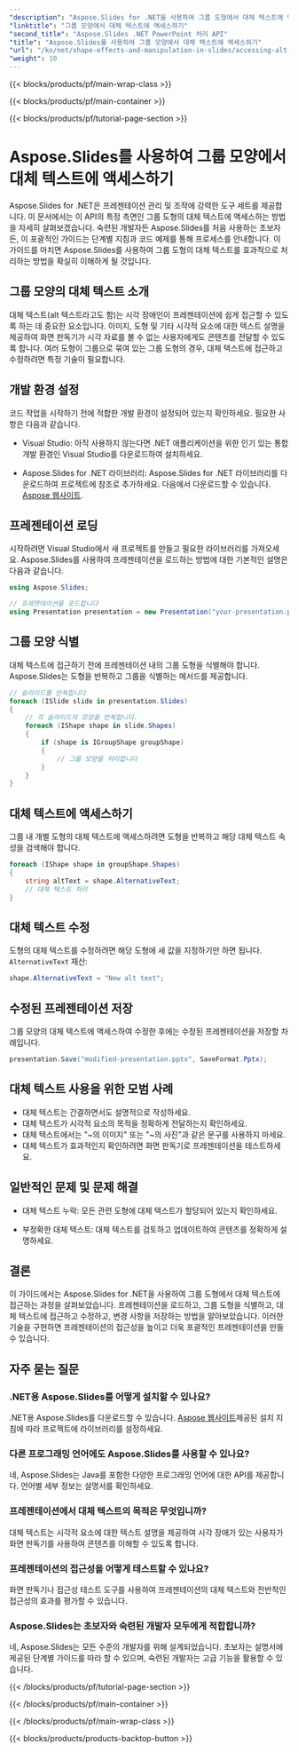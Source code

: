 ```yaml
---
"description": "Aspose.Slides for .NET을 사용하여 그룹 도형에서 대체 텍스트에 액세스하는 방법을 알아보세요. 코드 예제가 포함된 단계별 가이드입니다."
"linktitle": "그룹 모양에서 대체 텍스트에 액세스하기"
"second_title": "Aspose.Slides .NET PowerPoint 처리 API"
"title": "Aspose.Slides를 사용하여 그룹 모양에서 대체 텍스트에 액세스하기"
"url": "/ko/net/shape-effects-and-manipulation-in-slides/accessing-alt-text-group-shapes/"
"weight": 10
---
```


{{< blocks/products/pf/main-wrap-class >}}

{{< blocks/products/pf/main-container >}}

{{< blocks/products/pf/tutorial-page-section >}}

# Aspose.Slides를 사용하여 그룹 모양에서 대체 텍스트에 액세스하기


Aspose.Slides for .NET은 프레젠테이션 관리 및 조작에 강력한 도구 세트를 제공합니다. 이 문서에서는 이 API의 특정 측면인 그룹 도형의 대체 텍스트에 액세스하는 방법을 자세히 살펴보겠습니다. 숙련된 개발자든 Aspose.Slides를 처음 사용하는 초보자든, 이 포괄적인 가이드는 단계별 지침과 코드 예제를 통해 프로세스를 안내합니다. 이 가이드를 마치면 Aspose.Slides를 사용하여 그룹 도형의 대체 텍스트를 효과적으로 처리하는 방법을 확실히 이해하게 될 것입니다.

## 그룹 모양의 대체 텍스트 소개

대체 텍스트(alt 텍스트라고도 함)는 시각 장애인이 프레젠테이션에 쉽게 접근할 수 있도록 하는 데 중요한 요소입니다. 이미지, 도형 및 기타 시각적 요소에 대한 텍스트 설명을 제공하여 화면 판독기가 시각 자료를 볼 수 없는 사용자에게도 콘텐츠를 전달할 수 있도록 합니다. 여러 도형이 그룹으로 묶여 있는 그룹 도형의 경우, 대체 텍스트에 접근하고 수정하려면 특정 기술이 필요합니다.

## 개발 환경 설정

코드 작업을 시작하기 전에 적합한 개발 환경이 설정되어 있는지 확인하세요. 필요한 사항은 다음과 같습니다.

- Visual Studio: 아직 사용하지 않는다면 .NET 애플리케이션을 위한 인기 있는 통합 개발 환경인 Visual Studio를 다운로드하여 설치하세요.

- Aspose.Slides for .NET 라이브러리: Aspose.Slides for .NET 라이브러리를 다운로드하여 프로젝트에 참조로 추가하세요. 다음에서 다운로드할 수 있습니다.  [Aspose 웹사이트](https://reference.aspose.com/slides/net/).

## 프레젠테이션 로딩

시작하려면 Visual Studio에서 새 프로젝트를 만들고 필요한 라이브러리를 가져오세요. Aspose.Slides를 사용하여 프레젠테이션을 로드하는 방법에 대한 기본적인 설명은 다음과 같습니다.

```csharp
using Aspose.Slides;

// 프레젠테이션을 로드합니다
using Presentation presentation = new Presentation("your-presentation.pptx");
```

## 그룹 모양 식별

대체 텍스트에 접근하기 전에 프레젠테이션 내의 그룹 도형을 식별해야 합니다. Aspose.Slides는 도형을 반복하고 그룹을 식별하는 메서드를 제공합니다.

```csharp
// 슬라이드를 반복합니다
foreach (ISlide slide in presentation.Slides)
{
    // 각 슬라이드의 모양을 반복합니다.
    foreach (IShape shape in slide.Shapes)
    {
        if (shape is IGroupShape groupShape)
        {
            // 그룹 모양을 처리합니다
        }
    }
}
```

## 대체 텍스트에 액세스하기

그룹 내 개별 도형의 대체 텍스트에 액세스하려면 도형을 반복하고 해당 대체 텍스트 속성을 검색해야 합니다.

```csharp
foreach (IShape shape in groupShape.Shapes)
{
    string altText = shape.AlternativeText;
    // 대체 텍스트 처리
}
```

## 대체 텍스트 수정

도형의 대체 텍스트를 수정하려면 해당 도형에 새 값을 지정하기만 하면 됩니다. `AlternativeText` 재산:

```csharp
shape.AlternativeText = "New alt text";
```

## 수정된 프레젠테이션 저장

그룹 모양의 대체 텍스트에 액세스하여 수정한 후에는 수정된 프레젠테이션을 저장할 차례입니다.

```csharp
presentation.Save("modified-presentation.pptx", SaveFormat.Pptx);
```

## 대체 텍스트 사용을 위한 모범 사례

- 대체 텍스트는 간결하면서도 설명적으로 작성하세요.
- 대체 텍스트가 시각적 요소의 목적을 정확하게 전달하는지 확인하세요.
- 대체 텍스트에서는 "~의 이미지" 또는 "~의 사진"과 같은 문구를 사용하지 마세요.
- 대체 텍스트가 효과적인지 확인하려면 화면 판독기로 프레젠테이션을 테스트하세요.

## 일반적인 문제 및 문제 해결

- 대체 텍스트 누락: 모든 관련 도형에 대체 텍스트가 할당되어 있는지 확인하세요.

- 부정확한 대체 텍스트: 대체 텍스트를 검토하고 업데이트하여 콘텐츠를 정확하게 설명하세요.

## 결론

이 가이드에서는 Aspose.Slides for .NET을 사용하여 그룹 도형에서 대체 텍스트에 접근하는 과정을 살펴보았습니다. 프레젠테이션을 로드하고, 그룹 도형을 식별하고, 대체 텍스트에 접근하고 수정하고, 변경 사항을 저장하는 방법을 알아보았습니다. 이러한 기술을 구현하면 프레젠테이션의 접근성을 높이고 더욱 포괄적인 프레젠테이션을 만들 수 있습니다.

## 자주 묻는 질문

### .NET용 Aspose.Slides를 어떻게 설치할 수 있나요?

.NET용 Aspose.Slides를 다운로드할 수 있습니다.  [Aspose 웹사이트](https://reference.aspose.com/slides/net/)제공된 설치 지침에 따라 프로젝트에 라이브러리를 설정하세요.

### 다른 프로그래밍 언어에도 Aspose.Slides를 사용할 수 있나요?

네, Aspose.Slides는 Java를 포함한 다양한 프로그래밍 언어에 대한 API를 제공합니다. 언어별 세부 정보는 설명서를 확인하세요.

### 프레젠테이션에서 대체 텍스트의 목적은 무엇입니까?

대체 텍스트는 시각적 요소에 대한 텍스트 설명을 제공하여 시각 장애가 있는 사용자가 화면 판독기를 사용하여 콘텐츠를 이해할 수 있도록 합니다.

### 프레젠테이션의 접근성을 어떻게 테스트할 수 있나요?

화면 판독기나 접근성 테스트 도구를 사용하여 프레젠테이션의 대체 텍스트와 전반적인 접근성의 효과를 평가할 수 있습니다.

### Aspose.Slides는 초보자와 숙련된 개발자 모두에게 적합합니까?

네, Aspose.Slides는 모든 수준의 개발자를 위해 설계되었습니다. 초보자는 설명서에 제공된 단계별 가이드를 따라 할 수 있으며, 숙련된 개발자는 고급 기능을 활용할 수 있습니다.

{{< /blocks/products/pf/tutorial-page-section >}}

{{< /blocks/products/pf/main-container >}}

{{< /blocks/products/pf/main-wrap-class >}}

{{< blocks/products/products-backtop-button >}}